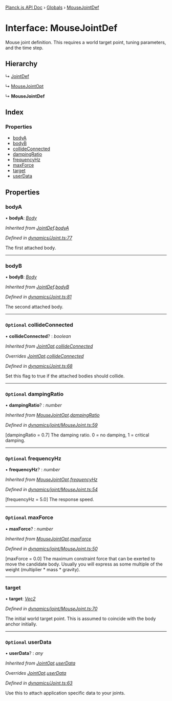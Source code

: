[Planck.js API Doc](../README.md) › [Globals](../globals.md) › [MouseJointDef](mousejointdef.md)

# Interface: MouseJointDef

Mouse joint definition. This requires a world target point, tuning
parameters, and the time step.

## Hierarchy

  ↳ [JointDef](jointdef.md)

  ↳ [MouseJointOpt](mousejointopt.md)

  ↳ **MouseJointDef**

## Index

### Properties

* [bodyA](mousejointdef.md#bodya)
* [bodyB](mousejointdef.md#bodyb)
* [collideConnected](mousejointdef.md#optional-collideconnected)
* [dampingRatio](mousejointdef.md#optional-dampingratio)
* [frequencyHz](mousejointdef.md#optional-frequencyhz)
* [maxForce](mousejointdef.md#optional-maxforce)
* [target](mousejointdef.md#target)
* [userData](mousejointdef.md#optional-userdata)

## Properties

###  bodyA

• **bodyA**: *[Body](../classes/body.md)*

*Inherited from [JointDef](jointdef.md).[bodyA](jointdef.md#bodya)*

*Defined in [dynamics/Joint.ts:77](https://github.com/shakiba/planck.js/blob/8127f05/src/dynamics/Joint.ts#L77)*

The first attached body.

___

###  bodyB

• **bodyB**: *[Body](../classes/body.md)*

*Inherited from [JointDef](jointdef.md).[bodyB](jointdef.md#bodyb)*

*Defined in [dynamics/Joint.ts:81](https://github.com/shakiba/planck.js/blob/8127f05/src/dynamics/Joint.ts#L81)*

The second attached body.

___

### `Optional` collideConnected

• **collideConnected**? : *boolean*

*Inherited from [JointOpt](jointopt.md).[collideConnected](jointopt.md#optional-collideconnected)*

*Overrides [JointOpt](jointopt.md).[collideConnected](jointopt.md#optional-collideconnected)*

*Defined in [dynamics/Joint.ts:68](https://github.com/shakiba/planck.js/blob/8127f05/src/dynamics/Joint.ts#L68)*

Set this flag to true if the attached bodies
should collide.

___

### `Optional` dampingRatio

• **dampingRatio**? : *number*

*Inherited from [MouseJointOpt](mousejointopt.md).[dampingRatio](mousejointopt.md#optional-dampingratio)*

*Defined in [dynamics/joint/MouseJoint.ts:59](https://github.com/shakiba/planck.js/blob/8127f05/src/dynamics/joint/MouseJoint.ts#L59)*

[dampingRatio = 0.7] The damping ratio. 0 = no damping, 1 = critical
damping.

___

### `Optional` frequencyHz

• **frequencyHz**? : *number*

*Inherited from [MouseJointOpt](mousejointopt.md).[frequencyHz](mousejointopt.md#optional-frequencyhz)*

*Defined in [dynamics/joint/MouseJoint.ts:54](https://github.com/shakiba/planck.js/blob/8127f05/src/dynamics/joint/MouseJoint.ts#L54)*

[frequencyHz = 5.0] The response speed.

___

### `Optional` maxForce

• **maxForce**? : *number*

*Inherited from [MouseJointOpt](mousejointopt.md).[maxForce](mousejointopt.md#optional-maxforce)*

*Defined in [dynamics/joint/MouseJoint.ts:50](https://github.com/shakiba/planck.js/blob/8127f05/src/dynamics/joint/MouseJoint.ts#L50)*

[maxForce = 0.0] The maximum constraint force that can be exerted to move
the candidate body. Usually you will express as some multiple of the
weight (multiplier * mass * gravity).

___

###  target

• **target**: *[Vec2](../classes/vec2.md)*

*Defined in [dynamics/joint/MouseJoint.ts:70](https://github.com/shakiba/planck.js/blob/8127f05/src/dynamics/joint/MouseJoint.ts#L70)*

The initial world target point. This is assumed to coincide with the body
anchor initially.

___

### `Optional` userData

• **userData**? : *any*

*Inherited from [JointOpt](jointopt.md).[userData](jointopt.md#optional-userdata)*

*Overrides [JointOpt](jointopt.md).[userData](jointopt.md#optional-userdata)*

*Defined in [dynamics/Joint.ts:63](https://github.com/shakiba/planck.js/blob/8127f05/src/dynamics/Joint.ts#L63)*

Use this to attach application specific data to your joints.
